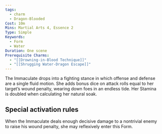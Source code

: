 ```yaml
---
tags:
  - charm
  - Dragon-Blooded
Cost: 10m
Mins: Martial Arts 4, Essence 2
Type: Simple
Keywords:
  - Form
  - Water
Duration: One scene
Prerequisite Charms:
  - "[[Drowning-in-Blood Technique]]"
  - "[[Shrugging Water-Dragon Escape]]"
---
```

The Immaculate drops into a fighting stance in which offense and defense are a single fluid motion. She adds bonus dice on attack rolls equal to her target’s wound penalty, wearing down foes in an endless tide. Her Stamina is doubled when calculating her natural soak. 

## Special activation rules

When the Immaculate deals enough decisive damage to a nontrivial enemy to raise his wound penalty, she may reflexively enter this Form.